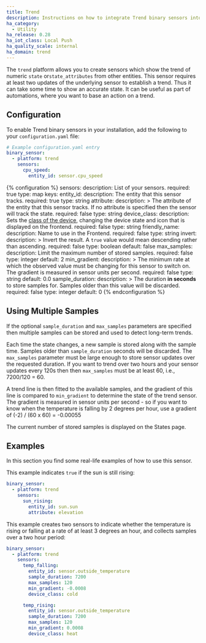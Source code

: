 ```yaml
---
title: Trend
description: Instructions on how to integrate Trend binary sensors into Home Assistant.
ha_category:
  - Utility
ha_release: 0.28
ha_iot_class: Local Push
ha_quality_scale: internal
ha_domain: trend
---
```


The `trend` platform allows you to create sensors which show the trend of
numeric `state` or`state_attributes` from other entities. This sensor requires
at least two updates of the underlying sensor to establish a trend.
Thus it can take some time to show an accurate state. It can be useful
as part of automations, where you want to base an action on a trend.

## Configuration

To enable Trend binary sensors in your installation,
add the following to your `configuration.yaml` file:

```yaml
# Example configuration.yaml entry
binary_sensor:
  - platform: trend
    sensors:
      cpu_speed:
        entity_id: sensor.cpu_speed
```

{% configuration %}
sensors:
  description: List of your sensors.
  required: true
  type: map
  keys:
    entity_id:
      description: The entity that this sensor tracks.
      required: true
      type: string
    attribute:
      description: >
        The attribute of the entity that this sensor tracks.
        If no attribute is specified then the sensor will track the state.
      required: false
      type: string
    device_class:
      description: Sets the [class of the device](/integrations/binary_sensor/), changing the device state and icon that is displayed on the frontend.
      required: false
      type: string
    friendly_name:
      description: Name to use in the Frontend.
      required: false
      type: string
    invert:
      description: >
        Invert the result. A `true` value would
        mean descending rather than ascending.
      required: false
      type: boolean
      default: false
    max_samples:
      description: Limit the maximum number of stored samples.
      required: false
      type: integer
      default: 2
    min_gradient:
      description: >
        The minimum rate at which the observed value
        must be changing for this sensor to switch on.
        The gradient is measured in sensor units per second.
      required: false
      type: string
      default: 0.0
    sample_duration:
      description: >
        The duration **in seconds** to store samples for.
        Samples older than this value will be discarded.
      required: false
      type: integer
      default: 0
{% endconfiguration %}

## Using Multiple Samples

If the optional `sample_duration` and `max_samples` parameters are specified
then multiple samples can be stored and used to detect long-term trends.

Each time the state changes, a new sample is stored along with the sample time. Samples older than `sample_duration` seconds will be discarded. The `max_samples` parameter must be large enough to store sensor updates over the requested duration. If you want to trend over two hours and your sensor updates every 120s then then `max_samples` must be at least 60, i.e., 7200/120 = 60.

A trend line is then fitted to the available samples, and the gradient of this
line is compared to `min_gradient` to determine the state of the trend sensor.
The gradient is measured in sensor units per second - so if you want to know
when the temperature is falling by 2 degrees per hour,
use a gradient of (-2) / (60 x 60) = -0.00055

The current number of stored samples is displayed on the States page.

## Examples

In this section you find some real-life examples of how to use this sensor.

This example indicates `true` if the sun is still rising:

```yaml
binary_sensor:
  - platform: trend
    sensors:
      sun_rising:
        entity_id: sun.sun
        attribute: elevation
```

This example creates two sensors to indicate whether the temperature is
rising or falling at a rate of at least 3 degrees an hour,
and collects samples over a two hour period:

```yaml
binary_sensor:
  - platform: trend
    sensors:
      temp_falling:
        entity_id: sensor.outside_temperature
        sample_duration: 7200
        max_samples: 120
        min_gradient: -0.0008
        device_class: cold

      temp_rising:
        entity_id: sensor.outside_temperature
        sample_duration: 7200
        max_samples: 120
        min_gradient: 0.0008
        device_class: heat
```
